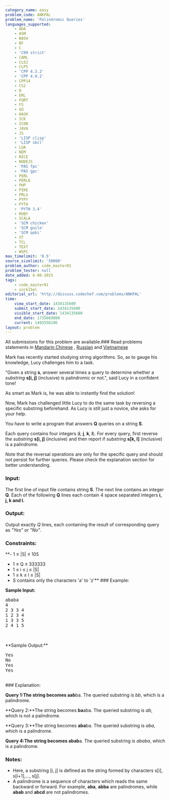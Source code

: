 ```yaml
---
category_name: easy
problem_code: ANKPAL
problem_name: 'Palindromic Queries'
languages_supported:
    - ADA
    - ASM
    - BASH
    - BF
    - C
    - 'C99 strict'
    - CAML
    - CLOJ
    - CLPS
    - 'CPP 4.3.2'
    - 'CPP 4.9.2'
    - CPP14
    - CS2
    - D
    - ERL
    - FORT
    - FS
    - GO
    - HASK
    - ICK
    - ICON
    - JAVA
    - JS
    - 'LISP clisp'
    - 'LISP sbcl'
    - LUA
    - NEM
    - NICE
    - NODEJS
    - 'PAS fpc'
    - 'PAS gpc'
    - PERL
    - PERL6
    - PHP
    - PIKE
    - PRLG
    - PYPY
    - PYTH
    - 'PYTH 3.4'
    - RUBY
    - SCALA
    - 'SCM chicken'
    - 'SCM guile'
    - 'SCM qobi'
    - ST
    - TCL
    - TEXT
    - WSPC
max_timelimit: '0.5'
source_sizelimit: '50000'
problem_author: code_master01
problem_tester: null
date_added: 6-06-2015
tags:
    - code_master01
    - snck15el
editorial_url: 'http://discuss.codechef.com/problems/ANKPAL'
time:
    view_start_date: 1434135600
    submit_start_date: 1434135600
    visible_start_date: 1434135600
    end_date: 1735669800
    current: 1493558106
layout: problem
---
```

All submissions for this problem are available.###  Read problems statements in [Mandarin Chinese](http://www.codechef.com/download/translated/SNCK15EL/mandarin/ANKPAL.pdf) , [Russian](http://www.codechef.com/download/translated/SNCK15EL/russian/ANKPAL.pdf) and [Vietnamese](http://www.codechef.com/download/translated/SNCK15EL/vietnamese/ANKPAL.pdf)

Mark has recently started studying string algorithms. So, as to gauge his knowledge, Lucy challenges him to a task.

"Given a string **s**, answer several times a query to determine whether a _substring_ **s\[i, j\]** (inclusive) is palindromic or not.", said Lucy in a confident tone!

As smart as Mark is, he was able to instantly find the solution!

Now, Mark has challenged little Lucy to do the same task by reversing a specific substring beforehand. As Lucy is still just a novice, she asks for your help.

You have to write a program that answers **Q** queries on a string **S**.

Each query contains four integers (**i**, **j**, **k**, **l**). For every query, first reverse the _substring_ **s\[i, j\]** (inclusive) and then report if _substring_ **s\[k, l\]** (inclusive) is a palindrome.

Note that the reversal operations are only for the specific query and should not persist for further queries. Please check the explanation section for better understanding.

### Input:

The first line of input file contains string **S**. The next line contains an integer **Q**.
Each of the following **Q** lines each contain 4 space separated integers **i, j, k and l.**

### Output:

Output exactly _Q_ lines, each containing the result of corresponding query as _"Yes"_ or _"No"_.

### Constraints:

**- 1 ≤ |S| ≤ 105
- 1 ≤ Q ≤ 333333
- 1 ≤ i ≤ j ≤ |S|
- 1 ≤ k ≤ l ≤ |S|
- S contains only the characters 'a' to 'z'** ### Example:

**Sample Input:**

<pre>
ababa
4
2 3 3 4
1 2 3 4
1 3 3 5
2 4 1 5


</pre>**Sample Output:**
<pre>
Yes
No
Yes
Yes

</pre>### Explanation:
**Query 1:**The string becomes a**ab**ba. The queried substring is _bb_, which is a palindrome.

**Query 2:**The string becomes **ba**aba. The queried substring is _ab_, which is not a palindrome.

**Query 3:**The string becomes **aba**ba. The queried substring is _aba_, which is a palindrome.

**Query 4:**The string becomes a**bab**a. The queried substring is _ababa_, which is a palindrome.

### Notes:

- Here, a substring \[i, j\] is defined as the string formed by characters s\[i\], s\[i+1\],..., s\[j\].
- A palindrome is a sequence of characters which reads the same backward or forward. For example, **aba**, **abba** are palindromes, while **abab** and **abcd** are not palindromes.
